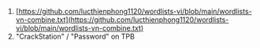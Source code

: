 1. [https://github.com/lucthienphong1120/wordlists-vi/blob/main/wordlists-vn-combine.txt](https://github.com/lucthienphong1120/wordlists-vi/blob/main/wordlists-vn-combine.txt)
2. "CrackStation" / "Password" on TPB
